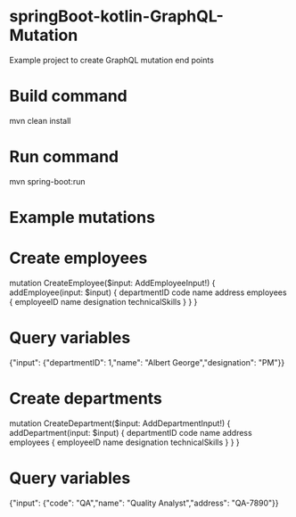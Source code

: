 # springBoot-kotlin-GraphQL-Mutation
Example project to create GraphQL mutation end points

# Build command
mvn clean install

# Run command
mvn spring-boot:run

# Example mutations
# Create employees
mutation CreateEmployee($input: AddEmployeeInput!) {
  addEmployee(input: $input) {
    departmentID
    code
    name
    address
    employees {
      employeeID
      name
      designation
      technicalSkills
    }
  }
}
# Query variables
{"input": {"departmentID": 1,"name": "Albert George","designation": "PM"}}

# Create departments
mutation CreateDepartment($input: AddDepartmentInput!) {
  addDepartment(input: $input) {
    departmentID
    code
    name
    address
    employees {
      employeeID
      name
      designation
      technicalSkills
    }
  }
}
# Query variables
{"input": {"code": "QA","name": "Quality Analyst","address": "QA-7890"}}